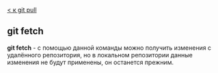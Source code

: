 [< к git pull](./pull.md)

## git fetch

**git fetch** - с помощью данной команды можно получить изменения с удалённого репозитория, но в локальном репозитории данные изменения не будут применены, он останется прежним.
